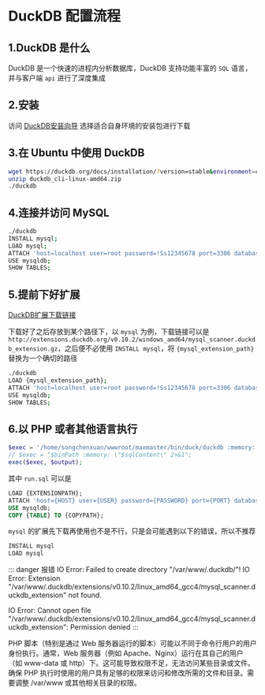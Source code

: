 # DuckDB 配置流程
## 1.DuckDB 是什么

DuckDB 是一个快速的进程内分析数据库，DuckDB 支持功能丰富的 `SQL` 语言，并与客户端 `api` 进行了深度集成


## 2.安装
访问 [DuckDB安装向导](https://duckdb.org/docs/installation/?version=stable&environment=cli&platform=linux&download_method=direct&architecture=x86_64) 选择适合自身环境的安装包进行下载

## 3.在 Ubuntu 中使用 DuckDB

```bash
wget https://duckdb.org/docs/installation/?version=stable&environment=cli&platform=linux&download_method=direct&architecture=x86_64
unzip duckdb_cli-linux-amd64.zip
./duckdb
```

## 4.连接并访问 MySQL

```bash
./duckdb
INSTALL mysql;
LOAD mysql;
ATTACH 'host=localhost user=root password=!Ss12345678 port=3306 database=mysql' AS mysqldb (TYPE MYSQL);
USE mysqldb;
SHOW TABLES;
```

## 5.提前下好扩展
[DuckDB扩展下载链接](https://duckdb.org/docs/extensions/working_with_extensions)

下载好了之后存放到某个路径下，以 `mysql` 为例，下载链接可以是 `http://extensions.duckdb.org/v0.10.2/windows_amd64/mysql_scanner.duckdb_extension.gz`，之后便不必使用 `INSTALL mysql`，将 `{mysql_extension_path}` 替换为一个确切的路径
```bash
./duckdb
LOAD {mysql_extension_path};
ATTACH 'host=localhost user=root password=!Ss12345678 port=3306 database=mysql' AS mysqldb (TYPE MYSQL);
USE mysqldb;
SHOW TABLES;
```

## 6.以 PHP 或者其他语言执行

```php
$exec = '/home/songchenxuan/wwwroot/maxmaster/bin/duck/duckdb :memory: < /home/songchenxuan/wwwroot/maxmaster/tmp/duckdb/run.sql 2>&1';
// $exec = "$binPath :memory: \"$sqlContent\" 2>&1";
exec($exec, $output);
```

其中 `run.sql` 可以是

```sql
LOAD {EXTENSIONPATH};
ATTACH 'host={HOST} user={USER} password={PASSWORD} port={PORT} database={DATABASE}' as mysqldb(TYPE MYSQL);
USE mysqldb;
COPY {TABLE} TO {COPYPATH};
```

`mysql` 的扩展先下载再使用也不是不行，只是会可能遇到以下的错误，所以不推荐
```sql
INSTALL mysql
LOAD mysql
```

::: danger 报错
IO Error: Failed to create directory "/var/www/.duckdb/"!
IO Error: Extension "/var/www/.duckdb/extensions/v0.10.2/linux_amd64_gcc4/mysql_scanner.duckdb_extension" not found.

IO Error: Cannot open file "/var/www/.duckdb/extensions/v0.10.2/linux_amd64_gcc4/mysql_scanner.duckdb_extension": Permission denied
:::

PHP 脚本（特别是通过 Web 服务器运行的脚本）可能以不同于命令行用户的用户身份执行。通常，Web 服务器（例如 Apache、Nginx）运行在其自己的用户（如 www-data 或 http）下。这可能导致权限不足，无法访问某些目录或文件。确保 PHP 执行时使用的用户具有足够的权限来访问和修改所需的文件和目录。需要调整 /var/www 或其他相关目录的权限。

